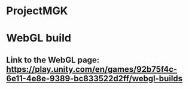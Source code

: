 # ProjectMGK

# WebGL build

## Link to the WebGL page: https://play.unity.com/en/games/92b75f4c-6e11-4e8e-9389-bc833522d2ff/webgl-builds
